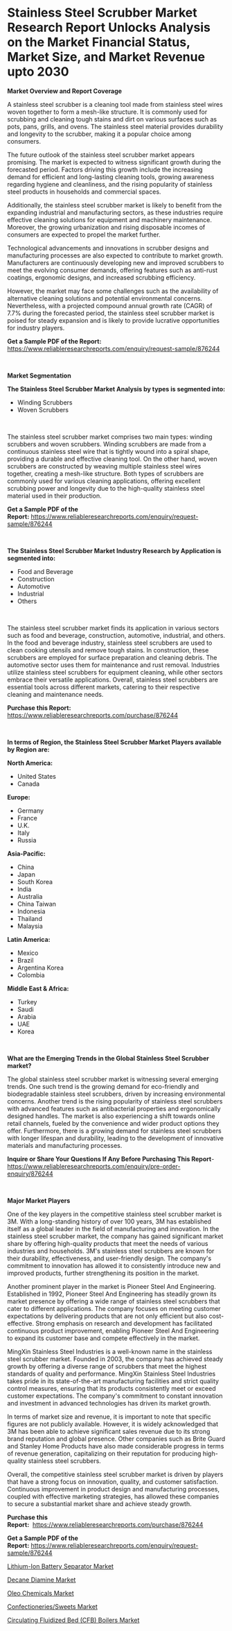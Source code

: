 <p><h1>Stainless Steel Scrubber Market Research Report Unlocks Analysis on the Market Financial Status, Market Size, and Market Revenue upto 2030</h1></p><p><strong>Market Overview and Report Coverage</strong></p>
<p><p>A stainless steel scrubber is a cleaning tool made from stainless steel wires woven together to form a mesh-like structure. It is commonly used for scrubbing and cleaning tough stains and dirt on various surfaces such as pots, pans, grills, and ovens. The stainless steel material provides durability and longevity to the scrubber, making it a popular choice among consumers.</p><p>The future outlook of the stainless steel scrubber market appears promising. The market is expected to witness significant growth during the forecasted period. Factors driving this growth include the increasing demand for efficient and long-lasting cleaning tools, growing awareness regarding hygiene and cleanliness, and the rising popularity of stainless steel products in households and commercial spaces.</p><p>Additionally, the stainless steel scrubber market is likely to benefit from the expanding industrial and manufacturing sectors, as these industries require effective cleaning solutions for equipment and machinery maintenance. Moreover, the growing urbanization and rising disposable incomes of consumers are expected to propel the market further.</p><p>Technological advancements and innovations in scrubber designs and manufacturing processes are also expected to contribute to market growth. Manufacturers are continuously developing new and improved scrubbers to meet the evolving consumer demands, offering features such as anti-rust coatings, ergonomic designs, and increased scrubbing efficiency.</p><p>However, the market may face some challenges such as the availability of alternative cleaning solutions and potential environmental concerns. Nevertheless, with a projected compound annual growth rate (CAGR) of 7.7% during the forecasted period, the stainless steel scrubber market is poised for steady expansion and is likely to provide lucrative opportunities for industry players.</p></p>
<p><strong>Get a Sample PDF of the Report:</strong> <a href="https://www.reliableresearchreports.com/enquiry/request-sample/876244">https://www.reliableresearchreports.com/enquiry/request-sample/876244</a></p>
<p>&nbsp;</p>
<p><strong>Market Segmentation</strong></p>
<p><strong>The Stainless Steel Scrubber Market Analysis by types is segmented into:</strong></p>
<p><ul><li>Winding Scrubbers</li><li>Woven Scrubbers</li></ul></p>
<p>&nbsp;</p>
<p><p>The stainless steel scrubber market comprises two main types: winding scrubbers and woven scrubbers. Winding scrubbers are made from a continuous stainless steel wire that is tightly wound into a spiral shape, providing a durable and effective cleaning tool. On the other hand, woven scrubbers are constructed by weaving multiple stainless steel wires together, creating a mesh-like structure. Both types of scrubbers are commonly used for various cleaning applications, offering excellent scrubbing power and longevity due to the high-quality stainless steel material used in their production.</p></p>
<p><strong>Get a Sample PDF of the Report:</strong>&nbsp;<a href="https://www.reliableresearchreports.com/enquiry/request-sample/876244">https://www.reliableresearchreports.com/enquiry/request-sample/876244</a></p>
<p>&nbsp;</p>
<p><strong>The Stainless Steel Scrubber Market Industry Research by Application is segmented into:</strong></p>
<p><ul><li>Food and Beverage</li><li>Construction</li><li>Automotive</li><li>Industrial</li><li>Others</li></ul></p>
<p>&nbsp;</p>
<p><p>The stainless steel scrubber market finds its application in various sectors such as food and beverage, construction, automotive, industrial, and others. In the food and beverage industry, stainless steel scrubbers are used to clean cooking utensils and remove tough stains. In construction, these scrubbers are employed for surface preparation and cleaning debris. The automotive sector uses them for maintenance and rust removal. Industries utilize stainless steel scrubbers for equipment cleaning, while other sectors embrace their versatile applications. Overall, stainless steel scrubbers are essential tools across different markets, catering to their respective cleaning and maintenance needs.</p></p>
<p><strong>Purchase this Report:</strong>&nbsp; <a href="https://www.reliableresearchreports.com/purchase/876244">https://www.reliableresearchreports.com/purchase/876244</a></p>
<p>&nbsp;</p>
<p><strong>In terms of Region, the Stainless Steel Scrubber Market Players available by Region are:</strong></p>
<p>
    <p> <strong> North America: </strong>
        <ul>
            <li>United States</li>
            <li>Canada</li>
        </ul>
        </p> 
    <p> <strong> Europe: </strong>
        <ul>
            <li>Germany</li>
            <li>France</li>
            <li>U.K.</li>
            <li>Italy</li>
            <li>Russia</li>
        </ul>
        </p> 
    <p> <strong> Asia-Pacific: </strong>
        <ul>
            <li>China</li>
            <li>Japan</li>
            <li>South Korea</li>
            <li>India</li>
            <li>Australia</li>
            <li>China Taiwan</li>
            <li>Indonesia</li>
            <li>Thailand</li>
            <li>Malaysia</li>
        </ul>
        </p> 
    <p> <strong> Latin America: </strong>
        <ul>
            <li>Mexico</li>
            <li>Brazil</li>
            <li>Argentina Korea</li>
            <li>Colombia</li>
        </ul>
        </p> 
    <p> <strong> Middle East & Africa: </strong>
        <ul>
            <li>Turkey</li>
            <li>Saudi</li>
            <li>Arabia</li>
            <li>UAE</li>
            <li>Korea</li>
        </ul>
    </p>
    </p>
<p>&nbsp;</p>
<p><strong>What are the Emerging Trends in the Global Stainless Steel Scrubber market?</strong></p>
<p><p>The global stainless steel scrubber market is witnessing several emerging trends. One such trend is the growing demand for eco-friendly and biodegradable stainless steel scrubbers, driven by increasing environmental concerns. Another trend is the rising popularity of stainless steel scrubbers with advanced features such as antibacterial properties and ergonomically designed handles. The market is also experiencing a shift towards online retail channels, fueled by the convenience and wider product options they offer. Furthermore, there is a growing demand for stainless steel scrubbers with longer lifespan and durability, leading to the development of innovative materials and manufacturing processes.</p></p>
<p><strong>Inquire or Share Your Questions If Any Before Purchasing This Report</strong>- <a href="https://www.reliableresearchreports.com/enquiry/pre-order-enquiry/876244">https://www.reliableresearchreports.com/enquiry/pre-order-enquiry/876244</a></p>
<p>&nbsp;</p>
<p><strong>Major Market Players</strong></p>
<p><p>One of the key players in the competitive stainless steel scrubber market is 3M. With a long-standing history of over 100 years, 3M has established itself as a global leader in the field of manufacturing and innovation. In the stainless steel scrubber market, the company has gained significant market share by offering high-quality products that meet the needs of various industries and households. 3M's stainless steel scrubbers are known for their durability, effectiveness, and user-friendly design. The company's commitment to innovation has allowed it to consistently introduce new and improved products, further strengthening its position in the market.</p><p>Another prominent player in the market is Pioneer Steel And Engineering. Established in 1992, Pioneer Steel And Engineering has steadily grown its market presence by offering a wide range of stainless steel scrubbers that cater to different applications. The company focuses on meeting customer expectations by delivering products that are not only efficient but also cost-effective. Strong emphasis on research and development has facilitated continuous product improvement, enabling Pioneer Steel And Engineering to expand its customer base and compete effectively in the market.</p><p>MingXin Stainless Steel Industries is a well-known name in the stainless steel scrubber market. Founded in 2003, the company has achieved steady growth by offering a diverse range of scrubbers that meet the highest standards of quality and performance. MingXin Stainless Steel Industries takes pride in its state-of-the-art manufacturing facilities and strict quality control measures, ensuring that its products consistently meet or exceed customer expectations. The company's commitment to constant innovation and investment in advanced technologies has driven its market growth.</p><p>In terms of market size and revenue, it is important to note that specific figures are not publicly available. However, it is widely acknowledged that 3M has been able to achieve significant sales revenue due to its strong brand reputation and global presence. Other companies such as Brite Guard and Stanley Home Products have also made considerable progress in terms of revenue generation, capitalizing on their reputation for producing high-quality stainless steel scrubbers.</p><p>Overall, the competitive stainless steel scrubber market is driven by players that have a strong focus on innovation, quality, and customer satisfaction. Continuous improvement in product design and manufacturing processes, coupled with effective marketing strategies, has allowed these companies to secure a substantial market share and achieve steady growth.</p></p>
<p><strong>Purchase this Report:</strong>&nbsp;&nbsp;<a href="https://www.reliableresearchreports.com/purchase/876244">https://www.reliableresearchreports.com/purchase/876244</a></p>
<p></p>
<p><strong>Get a Sample PDF of the Report:</strong>&nbsp;<a href="https://www.reliableresearchreports.com/enquiry/request-sample/876244">https://www.reliableresearchreports.com/enquiry/request-sample/876244</a></p>
<p><p><a href="https://medium.com/@avaalsop666/lithium-ion-battery-separator-market-size-growth-forecast-2023-2030-cbc140acab94">Lithium-Ion Battery Separator Market</a></p><p><a href="https://medium.com/@deirdredavies67/decane-diamine-market-size-growth-forecast-2023-2030-bda565e97f78">Decane Diamine Market</a></p><p><a href="https://www.reportprime.com/oleo-chemicals-r451">Oleo Chemicals Market</a></p><p><a href="https://issuu.com/reportprime-2/docs/confectioneriessweets-market-size-2030.pptx?fr=xKAE9_zU1NQ">Confectioneries/Sweets Market</a></p><p><a href="https://issuu.com/reportprime-2/docs/circulating-fluidized-bed-cfb-boilers-market-size-?fr=xKAE9_zU1NQ">Circulating Fluidized Bed (CFB) Boilers Market</a></p></p>